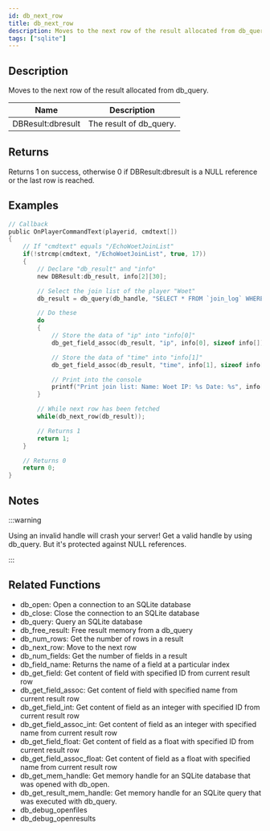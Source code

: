 ```yaml
---
id: db_next_row
title: db_next_row
description: Moves to the next row of the result allocated from db_query.
tags: ["sqlite"]
---
```


<TagLinks />

## Description

Moves to the next row of the result allocated from db_query.

| Name              | Description             |
| ----------------- | ----------------------- |
| DBResult:dbresult | The result of db_query. |

## Returns

Returns 1 on success, otherwise 0 if DBResult:dbresult is a NULL reference or the last row is reached.

## Examples

```c
// Callback
public OnPlayerCommandText(playerid, cmdtext[])
{
	// If "cmdtext" equals "/EchoWoetJoinList"
	if(!strcmp(cmdtext, "/EchoWoetJoinList", true, 17))
	{
		// Declare "db_result" and "info"
		new DBResult:db_result, info[2][30];

		// Select the join list of the player "Woet"
		db_result = db_query(db_handle, "SELECT * FROM `join_log` WHERE `name`='Woet'");

		// Do these
		do
		{
			// Store the data of "ip" into "info[0]"
			db_get_field_assoc(db_result, "ip", info[0], sizeof info[]);

			// Store the data of "time" into "info[1]"
			db_get_field_assoc(db_result, "time", info[1], sizeof info[]);

			// Print into the console
			printf("Print join list: Name: Woet IP: %s Date: %s", info[0], info[1]);
		}

		// While next row has been fetched
		while(db_next_row(db_result));

		// Returns 1
		return 1;
	}

	// Returns 0
	return 0;
}
```

## Notes

:::warning

Using an invalid handle will crash your server! Get a valid handle by using db_query. But it's protected against NULL
references.

:::

## Related Functions

- db_open: Open a connection to an SQLite database
- db_close: Close the connection to an SQLite database
- db_query: Query an SQLite database
- db_free_result: Free result memory from a db_query
- db_num_rows: Get the number of rows in a result
- db_next_row: Move to the next row
- db_num_fields: Get the number of fields in a result
- db_field_name: Returns the name of a field at a particular index
- db_get_field: Get content of field with specified ID from current result row
- db_get_field_assoc: Get content of field with specified name from current result row
- db_get_field_int: Get content of field as an integer with specified ID from current result row
- db_get_field_assoc_int: Get content of field as an integer with specified name from current result row
- db_get_field_float: Get content of field as a float with specified ID from current result row
- db_get_field_assoc_float: Get content of field as a float with specified name from current result row
- db_get_mem_handle: Get memory handle for an SQLite database that was opened with db_open.
- db_get_result_mem_handle: Get memory handle for an SQLite query that was executed with db_query.
- db_debug_openfiles
- db_debug_openresults
